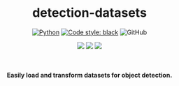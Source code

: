 <div align="center">

# detection-datasets

<a href="https://www.python.org/"><img alt="Python" src="https://img.shields.io/badge/-Python 3.8-blue?style=for-the-badge&logo=python&logoColor=white"></a>
<a href="https://black.readthedocs.io/en/stable/"><img alt="Code style: black" src="https://img.shields.io/badge/code%20style-black-black.svg?style=for-the-badge&labelColor=gray"></a>
![GitHub](https://img.shields.io/github/license/blinjrm/detection-datasets?style=for-the-badge)

<a href="https://github.com/blinjrm/detection-datasets/actions/workflows/ci.yaml"><img src="https://img.shields.io/github/workflow/status/blinjrm/detection-datasets/CI?label=CI&style=for-the-badge"/></a>
<a href="https://github.com/blinjrm/detection-datasets/actions/workflows/pypi.yaml"><img src="https://img.shields.io/github/workflow/status/blinjrm/detection-datasets/Python%20package?label=Build&style=for-the-badge"/></a>
<a href="https://pypi.org/project/detection-datasets/"><img src="https://img.shields.io/pypi/status/detection-datasets?style=for-the-badge"/></a>




<br><br>
**Easily load and transform datasets for object detection.**

</div>
<br><br>
